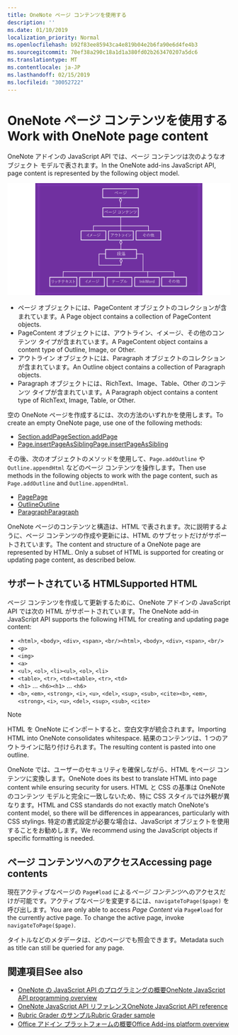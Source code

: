 ```yaml
---
title: OneNote ページ コンテンツを使用する
description: ''
ms.date: 01/10/2019
localization_priority: Normal
ms.openlocfilehash: b92f83ee85943ca4e819b04e2b6fa90e6d4fe4b3
ms.sourcegitcommit: 70ef38a290c18a1d1a380fd02b263470207a5dc6
ms.translationtype: MT
ms.contentlocale: ja-JP
ms.lasthandoff: 02/15/2019
ms.locfileid: "30052722"
---
```

# <a name="work-with-onenote-page-content"></a><span data-ttu-id="bb0ed-102">OneNote ページ コンテンツを使用する</span><span class="sxs-lookup"><span data-stu-id="bb0ed-102">Work with OneNote page content</span></span>

<span data-ttu-id="bb0ed-103">OneNote アドインの JavaScript API では、ページ コンテンツは次のようなオブジェクト モデルで表されます。</span><span class="sxs-lookup"><span data-stu-id="bb0ed-103">In the OneNote add-ins JavaScript API, page content is represented by the following object model.</span></span>

  ![OneNote ページのオブジェクト モデル図](../images/one-note-om-page.png)

- <span data-ttu-id="bb0ed-105">ページ オブジェクトには、PageContent オブジェクトのコレクションが含まれています。</span><span class="sxs-lookup"><span data-stu-id="bb0ed-105">A Page object contains a collection of PageContent objects.</span></span>
- <span data-ttu-id="bb0ed-106">PageContent オブジェクトには、アウトライン、イメージ、その他のコンテンツ タイプが含まれています。</span><span class="sxs-lookup"><span data-stu-id="bb0ed-106">A PageContent object contains a content type of Outline, Image, or Other.</span></span>
- <span data-ttu-id="bb0ed-107">アウトライン オブジェクトには、Paragraph オブジェクトのコレクションが含まれています。</span><span class="sxs-lookup"><span data-stu-id="bb0ed-107">An Outline object contains a collection of Paragraph objects.</span></span>
- <span data-ttu-id="bb0ed-108">Paragraph オブジェクトには、RichText、Image、Table、Other のコンテンツ タイプが含まれています。</span><span class="sxs-lookup"><span data-stu-id="bb0ed-108">A Paragraph object contains a content type of RichText, Image, Table, or Other.</span></span>

<span data-ttu-id="bb0ed-109">空の OneNote ページを作成するには、次の方法のいずれかを使用します。</span><span class="sxs-lookup"><span data-stu-id="bb0ed-109">To create an empty OneNote page, use one of the following methods:</span></span>

- [<span data-ttu-id="bb0ed-110">Section.addPage</span><span class="sxs-lookup"><span data-stu-id="bb0ed-110">Section.addPage</span></span>](https://docs.microsoft.com/javascript/api/onenote/onenote.section#addpage-title-)
- [<span data-ttu-id="bb0ed-111">Page.insertPageAsSibling</span><span class="sxs-lookup"><span data-stu-id="bb0ed-111">Page.insertPageAsSibling</span></span>](https://docs.microsoft.com/javascript/api/onenote/onenote.section#insertsectionassibling-location--title-)

<span data-ttu-id="bb0ed-112">その後、次のオブジェクトのメソッドを使用して、`Page.addOutline` や `Outline.appendHtml` などのページ コンテンツを操作します。</span><span class="sxs-lookup"><span data-stu-id="bb0ed-112">Then use methods in the following objects to work with the page content, such as `Page.addOutline` and `Outline.appendHtml`.</span></span>

- [<span data-ttu-id="bb0ed-113">Page</span><span class="sxs-lookup"><span data-stu-id="bb0ed-113">Page</span></span>](https://docs.microsoft.com/javascript/api/onenote/onenote.page)
- [<span data-ttu-id="bb0ed-114">Outline</span><span class="sxs-lookup"><span data-stu-id="bb0ed-114">Outline</span></span>](https://docs.microsoft.com/javascript/api/onenote/onenote.outline)
- [<span data-ttu-id="bb0ed-115">Paragraph</span><span class="sxs-lookup"><span data-stu-id="bb0ed-115">Paragraph</span></span>](https://docs.microsoft.com/javascript/api/onenote/onenote.paragraph)

<span data-ttu-id="bb0ed-p101">OneNote ページのコンテンツと構造は、HTML で表されます。次に説明するように、ページ コンテンツの作成や更新には、HTML のサブセットだけがサポートされています。</span><span class="sxs-lookup"><span data-stu-id="bb0ed-p101">The content and structure of a OneNote page are represented by HTML. Only a subset of HTML is supported for creating or updating page content, as described below.</span></span>

## <a name="supported-html"></a><span data-ttu-id="bb0ed-118">サポートされている HTML</span><span class="sxs-lookup"><span data-stu-id="bb0ed-118">Supported HTML</span></span>

<span data-ttu-id="bb0ed-119">ページ コンテンツを作成して更新するために、OneNote アドインの JavaScript API では次の HTML がサポートされています。</span><span class="sxs-lookup"><span data-stu-id="bb0ed-119">The OneNote add-in JavaScript API supports the following HTML for creating and updating page content:</span></span>

- <span data-ttu-id="bb0ed-120">`<html>`, `<body>`, `<div>`, `<span>`, `<br/>`</span><span class="sxs-lookup"><span data-stu-id="bb0ed-120">`<html>`, `<body>`, `<div>`, `<span>`, `<br/>`</span></span>
- `<p>`
- `<img>`
- `<a>`
- <span data-ttu-id="bb0ed-121">`<ul>`, `<ol>`, `<li>`</span><span class="sxs-lookup"><span data-stu-id="bb0ed-121">`<ul>`, `<ol>`, `<li>`</span></span>
- <span data-ttu-id="bb0ed-122">`<table>`, `<tr>`, `<td>`</span><span class="sxs-lookup"><span data-stu-id="bb0ed-122">`<table>`, `<tr>`, `<td>`</span></span>
- <span data-ttu-id="bb0ed-123">`<h1>` ... `<h6>`</span><span class="sxs-lookup"><span data-stu-id="bb0ed-123">`<h1>` ... `<h6>`</span></span>
- <span data-ttu-id="bb0ed-124">`<b>`, `<em>`, `<strong>`, `<i>`, `<u>`, `<del>`, `<sup>`, `<sub>`, `<cite>`</span><span class="sxs-lookup"><span data-stu-id="bb0ed-124">`<b>`, `<em>`, `<strong>`, `<i>`, `<u>`, `<del>`, `<sup>`, `<sub>`, `<cite>`</span></span>

> [!NOTE]
> <span data-ttu-id="bb0ed-125">HTML を OneNote にインポートすると、空白文字が統合されます。</span><span class="sxs-lookup"><span data-stu-id="bb0ed-125">Importing HTML into OneNote consolidates whitespace.</span></span> <span data-ttu-id="bb0ed-126">結果のコンテンツは、1 つのアウトラインに貼り付けられます。</span><span class="sxs-lookup"><span data-stu-id="bb0ed-126">The resulting content is pasted into one outline.</span></span>

<span data-ttu-id="bb0ed-127">OneNote では、ユーザーのセキュリティを確保しながら、HTML をページ コンテンツに変換します。</span><span class="sxs-lookup"><span data-stu-id="bb0ed-127">OneNote does its best to translate HTML into page content while ensuring security for users.</span></span> <span data-ttu-id="bb0ed-128">HTML と CSS の基準は OneNote のコンテンツ モデルと完全に一致しないため、特に CSS スタイルでは外観が異なります。</span><span class="sxs-lookup"><span data-stu-id="bb0ed-128">HTML and CSS standards do not exactly match OneNote's content model, so there will be differences in appearances, particularly with CSS stylings.</span></span> <span data-ttu-id="bb0ed-129">特定の書式設定が必要な場合は、JavaScript オブジェクトを使用することをお勧めします。</span><span class="sxs-lookup"><span data-stu-id="bb0ed-129">We recommend using the JavaScript objects if specific formatting is needed.</span></span>

## <a name="accessing-page-contents"></a><span data-ttu-id="bb0ed-130">ページ コンテンツへのアクセス</span><span class="sxs-lookup"><span data-stu-id="bb0ed-130">Accessing page contents</span></span>

<span data-ttu-id="bb0ed-p104">現在アクティブなページの `Page#load` による*ページ コンテンツ*へのアクセスだけが可能です。アクティブなページを変更するには、`navigateToPage($page)` を呼び出します。</span><span class="sxs-lookup"><span data-stu-id="bb0ed-p104">You are only able to access *Page Content* via `Page#load` for the currently active page. To change the active  page, invoke `navigateToPage($page)`.</span></span>

<span data-ttu-id="bb0ed-133">タイトルなどのメタデータは、どのページでも照会できます。</span><span class="sxs-lookup"><span data-stu-id="bb0ed-133">Metadata such as title can still be queried for any page.</span></span>

## <a name="see-also"></a><span data-ttu-id="bb0ed-134">関連項目</span><span class="sxs-lookup"><span data-stu-id="bb0ed-134">See also</span></span>

- [<span data-ttu-id="bb0ed-135">OneNote の JavaScript API のプログラミングの概要</span><span class="sxs-lookup"><span data-stu-id="bb0ed-135">OneNote JavaScript API programming overview</span></span>](onenote-add-ins-programming-overview.md)
- [<span data-ttu-id="bb0ed-136">OneNote JavaScript API リファレンス</span><span class="sxs-lookup"><span data-stu-id="bb0ed-136">OneNote JavaScript API reference</span></span>](https://docs.microsoft.com/office/dev/add-ins/reference/overview/onenote-add-ins-javascript-reference)
- [<span data-ttu-id="bb0ed-137">Rubric Grader のサンプル</span><span class="sxs-lookup"><span data-stu-id="bb0ed-137">Rubric Grader sample</span></span>](https://github.com/OfficeDev/OneNote-Add-in-Rubric-Grader)
- [<span data-ttu-id="bb0ed-138">Office アドイン プラットフォームの概要</span><span class="sxs-lookup"><span data-stu-id="bb0ed-138">Office Add-ins platform overview</span></span>](../overview/office-add-ins.md)
